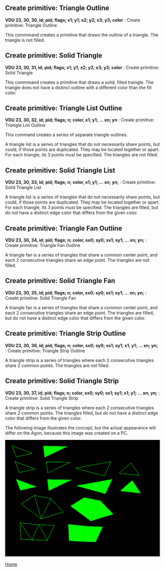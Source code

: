 ## Create primitive: Triangle Outline
<b>VDU 23, 30, 30, id; pid; flags; x1; y1; x2; y2; x3; y3; color</b> : Create primitive: Triangle Outline

This commmand creates a primitive that draws the outline of a triangle. The triangle is not filled.

## Create primitive: Solid Triangle
<b>VDU 23, 30, 31, id; pid; flags; x1; y1; x2; y2; x3; y3; color</b> : Create primitive: Solid Triangle

This commmand creates a primitive that draws a solid, filled
traingle. The triangle does not have a distinct outline with
a different color than the fill color.

## Create primitive: Triangle List Outline
<b>VDU 23, 30, 32, id; pid; flags; n; color, x1; y1; ... xn; yn</b> : Create primitive: Triangle List Outline

This command creates a series of separate triangle outlines.

A triangle list is a series of triangles that do not necessarily share points, but could, if those points are duplicated. They may be located together or apart. For each triangle, its 3 points must be specified. The triangles are not filled.

## Create primitive: Solid Triangle List
<b>VDU 23, 30, 33, id; pid; flags; n; color, x1; y1; ... xn; yn;</b> : Create primitive: Solid Triangle List

A triangle list is a series of triangles that do not necessarily share points, but could, if those points are duplicated. They may be located together or apart. For each triangle, its 3 points must be specified. The triangles are filled, but do not have a distinct
edge color that differs from the given color.

## Create primitive: Triangle Fan Outline
<b>VDU 23, 30, 34, id; pid; flags; n; color, sx0; sy0; sx1; sy1; ... xn; yn;</b> : Create primitive: Triangle Fan Outline

A triangle fan is a series of triangles that share a common center point, and each 2 consecutive triangles share an edge point.
The triangles are not filled.

## Create primitive: Solid Triangle Fan
<b>VDU 23, 30, 35, id; pid; flags; n; color, sx0; sy0; sx1; sy1; ... xn; yn;</b> : Create primitive: Solid Triangle Fan

A triangle fan is a series of triangles that share a common center point, and each 2 consecutive triangles share an edge point.
The triangles are filled, but do not have a distinct
edge color that differs from the given color.

## Create primitive: Triangle Strip Outline
<b>VDU 23, 30, 36, id; pid; flags; n; color, sx0; sy0; sx1; sy1; x1; y1; ... xn; yn;</b> : Create primitive: Triangle Strip Outline

A triangle strip is a series of triangles where each 2 consecutive triangles share 2 common points. The triangles are not filled.

## Create primitive: Solid Triangle Strip
<b>VDU 23, 30, 37, id; pid; flags; n; color, sx0; sy0; sx1; sy1; x1; y1; ... xn; yn;</b> : Create primitive: Solid Triangle Strip

A triangle strip is a series of triangles where each 2 consecutive triangles share 2 common points. The triangles filled, but do not have a distinct
edge color that differs from the given color.

The following image illustrates the concept, but the actual appearance will differ on the Agon, because this image was created on a PC.

![Triangle](triangle.png)

[Home](otf_mode.md)
